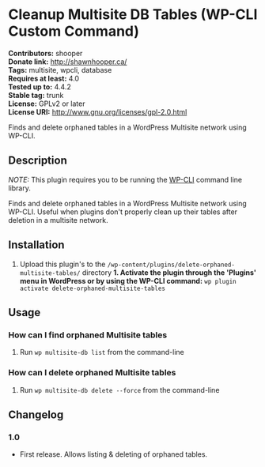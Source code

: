 # Cleanup Multisite DB Tables (WP-CLI Custom Command) #
**Contributors:** shooper  
**Donate link:** http://shawnhooper.ca/  
**Tags:** multisite, wpcli, database  
**Requires at least:** 4.0  
**Tested up to:** 4.4.2  
**Stable tag:** trunk  
**License:** GPLv2 or later  
**License URI:** http://www.gnu.org/licenses/gpl-2.0.html  

Finds and delete orphaned tables in a WordPress Multisite network using WP-CLI.

## Description ##

*NOTE:*  This plugin requires you to be running the [WP-CLI](http://wp-cli.org/) command line
library.

Finds and delete orphaned tables in a WordPress Multisite network using WP-CLI.  Useful
when plugins don't properly clean up their tables after deletion in a multisite network.

## Installation ##

1. Upload this plugin's to the `/wp-content/plugins/delete-orphaned-multisite-tables/` directory
**1. Activate the plugin through the 'Plugins' menu in WordPress or by using the WP-CLI command:** `wp plugin activate delete-orphaned-multisite-tables`  

## Usage ##

### How can I find orphaned Multisite tables ###

1. Run `wp multisite-db list` from the command-line

### How can I delete orphaned Multisite tables ###

1. Run `wp multisite-db delete --force` from the command-line

## Changelog ##

### 1.0 ###
* First release. Allows listing & deleting of orphaned tables.
